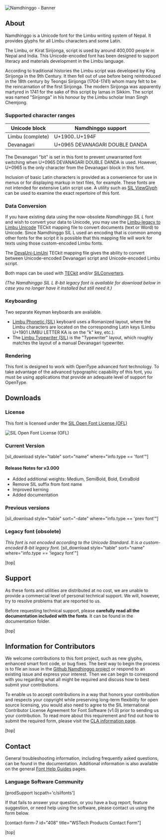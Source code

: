 
<img class='fullsize' alt='Namdhinggo - Banner' src='https://software.sil.org/wp/wp-content/uploads/2022/05/Limbu_banner.png' />

<h2 id="about">About</h2>

Namdhinggo is a Unicode font for the Limbu writing system of Nepal. It provides glyphs for all Limbu characters and some Latin.

The Limbu, or Kirat Sirijonga, script is used by around 400,000 people in Nepal and India. This Unicode-encoded font has been designed to support literacy and materials development in the Limbu language.

According to traditional histories the Limbu script was developed by King Sirijonga in the 9th Century. It then fell out of use before being reintroduced in the 18th century by Teongsi Sirijonga (1704-1741) whom many felt to be the reincarnation of the first Sirijonga. The modern Sirijonga was apparently martyred in 1741 for the sake of this script by lamas in Sikkim. The script was named "Sirijonga" in his honour by the Limbu scholar Iman Singh Chemjong.

### Supported character ranges

Unicode block | Namdhinggo support
------------- | ------------------
Limbu (complete)|U+1900..U+194F
Devanagari|U+0965 DEVANAGARI DOUBLE DANDA

The Devanagari "bit" is set in this font to prevent unwarranted font switching when U+0965 DEVANAGARI DOUBLE DANDA is used. However, U+0965 is the only character from the Devanagari block in this font.

Inclusion of basic Latin characters is provided as a convenience for use in menus or for displaying markup in text files, for example. These fonts are not intended for extensive Latin script use. A utility such as [SIL ViewGlyph](https://scripts.sil.org/ViewGlyph_home) can be used to examine the exact repertoire of this font.

### Data Conversion

If you have existing data using the now-obsolete *Namdhinggo SIL L* font and wish to convert your data to Unicode, you may use the [Limbu-legacy to Limbu Unicode](https://github.com/silnrsi/wsresources/tree/master/scripts/Limb/legacy/limbu-dc/mappings) TECkit mapping file to convert documents (text or Word) to Unicode. Since Namdhinggo SIL L used an encoding that is common among other fonts for the script it is possible that this mapping file will work for texts using those custom-encoded Limbu fonts.

The [DevaUni-LimUni](https://github.com/silnrsi/wsresources/tree/master/scripts/Limb/mappings/deva-limb) TECkit mapping file gives the ability to convert between Unicode-encoded Devanagari script and Unicode-encoded Limbu script.

Both maps can be used with [TECkit](https://software.sil.org/teckit/) and/or [SILConverters](https://software.sil.org/silconverters/).

*(The Namdhinggo SIL L 8-bit legacy font is available for download below in case you no longer have it installed but still need it.)*

### Keyboarding

Two separate Keyman keyboards are available.

- [Limbu Phonetic (SIL)](]https://keyman.com/keyboards/sil_limbu_phonetic) keyboard uses a Romanized layout, where the Limbu characters are located on the corresponding Latin keys (Limbu U+1901 LIMBU LETTER KA is on the "k" key, etc.).
- The [Limbu Typewriter (SIL)](https://keyman.com/keyboards/sil_limbu_typewriter) is the "Typewriter" layout, which roughly matches the layout of a manual Devanagari typewriter.

### Rendering

This font is designed to work with OpenType advanced font technology. To take advantage of the advanced typographic capability of this font, you must be using applications that provide an adequate level of support for OpenType.

<h2 id="downloads">Downloads</h2>

### License

This font is licensed under the [SIL Open Font License (OFL)](https://scripts.sil.org/OFL)

<img class='fullsize' alt='SIL Open Font License (OFL)' src='https://software.sil.org/wp/wp-content/uploads/2019/03/OFL_logo_rect_color.png' />

### Current Version

[sil_download style="table" sort="name" where="info.type == 'font'"]

#### Release Notes for v3.000

- Added additional weights: Medium, SemiBold, Bold, ExtraBold
- Remove SIL suffix from font name
- Improved kerning
- Added documentation

### Previous versions

[sil_download style="table" sort="-date" where="info.type == 'prev font'"]

### Legacy font (obsolete)

*This font is not encoded according to the Unicode Standard. It is a custom-encoded 8-bit legacy font.*
[sil_download style="table" sort="name" where="info.type == 'legacy font'"]

[top]

<h2 id="support">Support</h2>

As these fonts and utilities are distributed at no cost, we are unable to provide a commercial level of personal technical support. We will, however, try to resolve problems that are reported to us.

Before requesting technical support, please **carefully read all the documentation included with the fonts**. It can be found in the documentation folder.

[top]

## Information for Contributors

We welcome contributions to this font project, such as new glyphs, enhanced smart font code, or bug fixes. The best way to begin the process is to file an issue in the [Github Namdhinggo project](https://github.com/silnrsi/font-namdhinggo) or respond to an existing issue and express your interest. Then we can begin to correspond with you regarding what all might be required and discuss how to best submit your contributions.

To enable us to accept contributions in a way that honors your contribution and respects your copyright while preserving long-term flexibility for open source licensing, you would also need to agree to the SIL International Contributor License Agreement for Font Software (v1.0) prior to sending us your contribution. To read more about this requirement and find out how to submit the required form, please visit the [CLA information page](https://software.sil.org/fontcla).

[top]

<h2 id="contact">Contact</h2>

General troubleshooting information, including frequently asked questions, can be found in the documentation. Additional information is also available on the general [Font Help Guides](https://software.sil.org/fonts/guides/) pages.

### Language Software Community

[prodSupport lscpath='c/silfonts']

If that fails to answer your question, or you have a bug report, feature suggestion, or need help using the software, please contact us using the form below.

[contact-form-7 id="408" title="WSTech Products Contact Form"]

[top]

